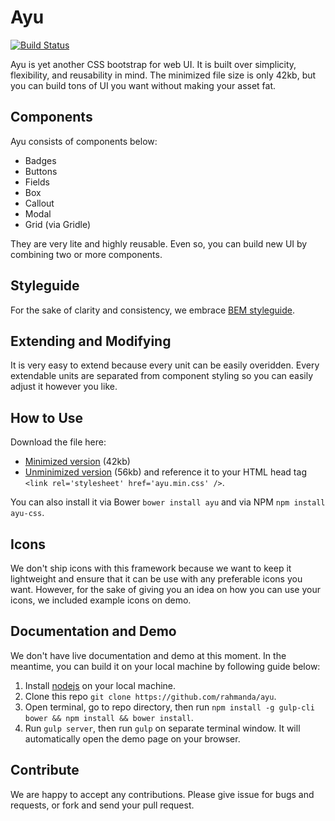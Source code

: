 # Ayu  
[![Build Status](https://travis-ci.org/rahmanda/ayu.svg?branch=master)](https://travis-ci.org/rahmanda/ayu)

Ayu is yet another CSS bootstrap for web UI. It is built over simplicity, flexibility, and reusability in mind. The minimized file size is only 42kb, but you can build tons of UI you want without making your asset fat.

## Components  
Ayu consists of components below:  

- Badges  
- Buttons  
- Fields  
- Box  
- Callout  
- Modal  
- Grid (via Gridle)  

They are very lite and highly reusable. Even so, you can build new UI by combining two or more components.

## Styleguide  
For the sake of clarity and consistency, we embrace [BEM styleguide](http://getbem.com/introduction/). 

## Extending and Modifying  
It is very easy to extend because every unit can be easily overidden. Every extendable units are separated from component styling so you can easily adjust it however you like.  

## How to Use  
Download the file here:
- [Minimized version](https://raw.githubusercontent.com/rahmanda/ayu/master/dist/ayu.min.css) (42kb)
- [Unminimized version](https://raw.githubusercontent.com/rahmanda/ayu/master/dist/ayu.css) (56kb)
and reference it to your HTML head tag `<link rel='stylesheet' href='ayu.min.css' />`.  

You can also install it via Bower `bower install ayu` and via NPM `npm install ayu-css`.  

## Icons  
We don't ship icons with this framework because we want to keep it lightweight and ensure that it can be use with any preferable icons you want. However, for the sake of giving you an idea on how you can use your icons, we included example icons on demo.  

## Documentation and Demo  
We don't have live documentation and demo at this moment. In the meantime, you can build it on your local machine by following guide below:  
1. Install [nodejs](https://nodejs.org/en/) on your local machine.  
2. Clone this repo `git clone https://github.com/rahmanda/ayu`.  
3. Open terminal, go to repo directory, then run `npm install -g gulp-cli bower && npm install && bower install`.  
4. Run `gulp server`, then run `gulp` on separate terminal window. It will automatically open the demo page on your browser.  

## Contribute  
We are happy to accept any contributions. Please give issue for bugs and requests, or fork and send your pull request.  

